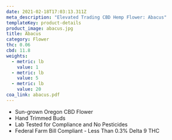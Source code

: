 ```yaml
---
date: 2021-02-18T17:03:13.311Z
meta_description: "Elevated Trading CBD Hemp Flower: Abacus"
templateKey: product-details
product_image: abacus.jpg
title: Abacus
category: Flower
thc: 0.06
cbd: 11.8
weights:
  - metric: lb
    value: 1
  - metric: lb
    value: 5
  - metric: lb
    value: 20
coa_link: abacus.pdf
---
```



* Sun-grown Oregon CBD Flower
* Hand Trimmed Buds
* Lab Tested for Compliance and No Pesticides
* Federal Farm Bill Compliant - Less Than 0.3% Delta 9 THC